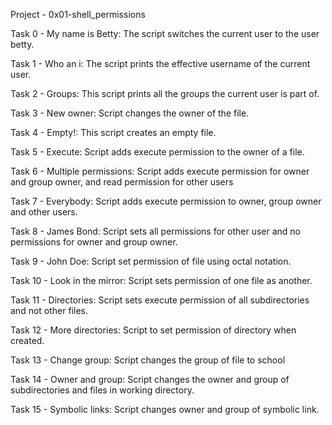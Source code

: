 Project - 0x01-shell_permissions

Task 0 - My name is Betty: The script switches the current user to the user betty.

Task 1 - Who an i: The script prints the effective username of the current user.

Task 2 - Groups: This script prints all the groups the current user is part of.

Task 3 - New owner: Script changes the owner of the file.

Task 4 - Empty!: This script creates an empty file.

Task 5 - Execute: Script adds execute permission to the owner of a file.

Task 6 - Multiple permissions: Script adds execute permission for owner and group owner, and read 
	 		       permission for other users

Task 7 - Everybody: Script adds execute permission to owner, group owner and other users.

Task 8 - James Bond: Script sets all permissions for other user and no permissions for owner and group owner.

Task 9 - John Doe: Script set permission of file using octal notation.

Task 10 - Look in the mirror: Script sets permission of one file as another.

Task 11 - Directories: Script sets execute permission of all subdirectories and not other files.

Task 12 - More directories: Script to set permission of directory when created.

Task 13 - Change group: Script changes the group of file to school

Task 14 - Owner and group: Script changes the owner and group of subdirectories and files in working directory.

Task 15 - Symbolic links: Script changes owner and group of symbolic link.
